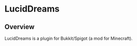 LucidDreams
===========

## Overview

LucidDreams is a plugin for Bukkit/Spigot (a mod for Minecraft).
